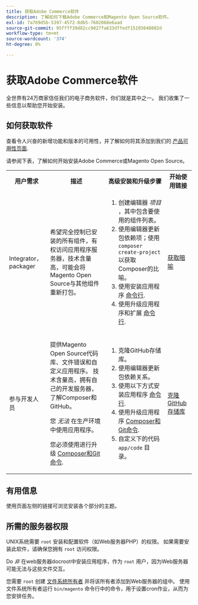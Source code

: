 ```yaml
---
title: 获取Adobe Commerce软件
description: 了解如何下载Adobe Commerce和Magento Open Source软件。
exl-id: 7a769d5b-5397-4572-8db5-7602068e6aad
source-git-commit: 95ffff39d82cc9027fa633dffedf15193040802d
workflow-type: tm+mt
source-wordcount: '374'
ht-degree: 0%

---
```


# 获取Adobe Commerce软件

全世界有24万商家信任我们的电子商务软件，你们就是其中之一。 我们收集了一些信息以帮助您开始安装。

## 如何获取软件

查看令人兴奋的新增功能和版本的可用性，并了解如何将其添加到我们的 [产品可用性页面](https://devdocs.magento.com/release/availability.html).

请参阅下表，了解如何开始安装Adobe Commerce或Magento Open Source。

<table>
    <tbody>
        <tr>
            <th>用户需求</th>
            <th>描述</th>
            <th>高级安装和升级步骤</th>
            <th>开始使用链接</th>
        </tr>
    <tr>
        <td><p>Integrator， packager</p></td>
        <td><p>希望完全控制已安装的所有组件，有权访问应用程序服务器，技术含量高，可能会将Magento Open Source与其他组件重新打包。</p>
        </td>
        <td><ol><li>创建编辑器 <em>项目</em> ，其中包含要使用的组件列表。</li>
            <li>使用编辑器更新包依赖项；使用 <code>composer create-project</code> 以获取Composer的比喻。</li>
            <li>使用安装应用程序 <a href="../advanced.md">命令行</a>.</li>
        <li>使用升级应用程序和扩展  <a href="../../upgrade/implementation/perform-upgrade.md">命令行</a>.</li></ol></td>
        <td><p><a href="../composer.md">获取暗喻</a></p></td>
    </tr>
    <tr>
        <td><p>参与开发人员</p></td>
        <td><p>提供Magento Open Source代码库、文件错误和自定义应用程序。 技术含量高，拥有自己的开发服务器，了解Composer和GitHub。</p>
            <p>您 <em>无法</em> 在生产环境中使用应用程序。</p>
      <p>您必须使用进行升级 <a href="../../upgrade/developer/git-installs.md">Composer和Git命令</a>.</p></td>
        <td><ol><li>克隆GitHub存储库。</li>
            <li>使用编辑器更新包依赖关系。</li>
            <li>使用以下方式安装应用程序 <a href="../advanced.md">命令行</a>.</li>
            <li>使用升级应用程序 <a href="../../upgrade/developer/git-installs.md">Composer和Git命令</a>.</li>
            <li>自定义下的代码 <code>app/code</code> 目录。</li></ol></td>
        <td><p><a href="https://developer.adobe.com/commerce/contributor/guides/install/clone-repository/">克隆GitHub存储库</a></p></td>
    </tr>
    </tbody>
</table>

## 有用信息

使用页面左侧的链接可浏览安装各个部分的主题。

## 所需的服务器权限

UNIX系统需要 `root` 安装和配置软件（如Web服务器PHP）的权限。 如果需要安装此软件，请确保您拥有 `root` 访问权限。

Do *非* 在web服务器docroot中安装应用程序，作为 `root` 用户，因为Web服务器可能无法与这些文件交互。

您需要 `root` 创建 [文件系统所有者](file-system/overview.md) 并将该所有者添加到Web服务器的组中。 使用文件系统所有者运行 `bin/magento` 命令行中的命令，用于设置cron作业，从而为您安排任务。
